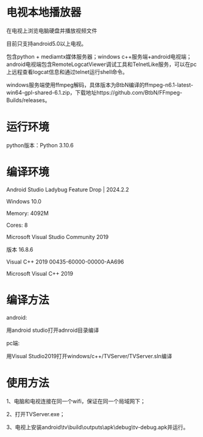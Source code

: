 # 电视本地播放器
 在电视上浏览电脑硬盘并播放视频文件


目前只支持android5.0以上电视。

包含python + mediamtx媒体服务器；windows c++服务端+android电视端；android电视端包含RemoteLogcatViewer调试工具和TelnetLike服务，可以在pc上远程查看logcat信息和通过telnet运行shell命令。

windows服务端使用ffmpeg解码，具体版本为BtbN编译的ffmpeg-n6.1-latest-win64-gpl-shared-6.1.zip，下载地址https://github.com/BtbN/FFmpeg-Builds/releases。

# 运行环境
python版本：Python 3.10.6

# 编译环境

Android Studio Ladybug Feature Drop | 2024.2.2

Windows 10.0

Memory: 4092M

Cores: 8


Microsoft Visual Studio Community 2019

版本 16.8.6

Visual C++ 2019   00435-60000-00000-AA696

Microsoft Visual C++ 2019


# 编译方法

android:

用android studio打开adnroid目录编译

pc端:

用Visual Studio2019打开windows/c++/TVServer/TVServer.sln编译

# 使用方法

1、电脑和电视连接在同一个wifi，保证在同一个局域网下；

2、打开TVServer.exe；

3、电视上安装android\tv\build\outputs\apk\debug\tv-debug.apk并运行。







